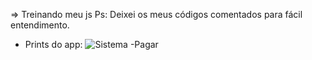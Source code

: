 => Treinando meu js
Ps: Deixei os meus códigos comentados para fácil entendimento.
- Prints do app:
![Sistema -Pagar](https://github.com/heeybelles/Sistema-Pagar/assets/117698621/e494850c-4f96-48ad-9c69-559a07f41a74)
